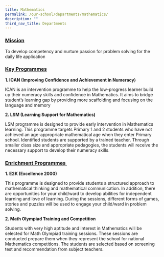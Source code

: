 ```yaml
---
title: Mathematics
permalink: /our-school/departments/mathematics/
description: ""
third_nav_title: Departments
---
```

<h3><span style="text-decoration: underline;"><strong>Mission</strong></span></h3>
<p>To develop competency and nurture passion for problem solving for the daily life application</p>
<h3><span style="text-decoration: underline;"><strong>Key Programmes</strong></span></h3>
<p><strong>1. ICAN (Improving Confidence and Achievement in Numeracy)</strong></p>
<p>ICAN is an intervention programme to help the low-progress learner build up their numeracy skills and confidence in Mathematics. It aims to bridge student&rsquo;s learning gap by providing more scaffolding and focusing on the language and memory</p>
<p><strong>2. LSM (Learning Support for Mathematics)</strong></p>
<p>LSM programme is designed to provide early intervention in Mathematics learning. This programme targets Primary 1 and 2 students who have not achieved an age-appropriate mathematical age when they enter Primary school. Identified students are supported by a trained teacher. Through smaller class size and appropriate pedagogies, the students will receive the necessary support to develop their numeracy skills.</p>
<h3><span style="text-decoration: underline;"><strong>Enrichment Programmes</strong><strong>&nbsp;</strong></span></h3>
<p><strong>1. E2K (Excellence 2000)</strong></p>
<p>This programme is designed to provide students a structured approach to mathematical thinking and mathematical communication. In addition, there are opportunities for your child/ward to develop abilities for independent learning and love of learning. During the sessions, different forms of games, stories and puzzles will be used to engage your child/ward in problem solving.</p>
<p><strong>2. Math Olympiad Training and Competition</strong></p>
<p>Students with very high aptitude and interest in Mathematics will be selected for Math Olympiad training sessions. These sessions are conducted prepare them when they represent the school for national Mathematics competitions. The students are selected based on screening test and recommendation from subject teachers.</p>